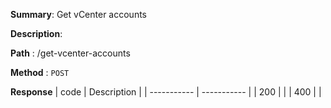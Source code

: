 **Summary**: Get vCenter accounts

**Description**:

**Path** : /get-vcenter-accounts

**Method** : `POST`

**Response**
| code      | Description |
| ----------- | ----------- |
|  200   |       |
|  400   |       |

